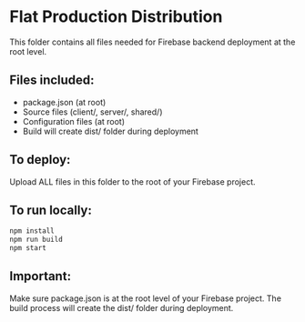 # Flat Production Distribution

This folder contains all files needed for Firebase backend deployment at the root level.

## Files included:
- package.json (at root)
- Source files (client/, server/, shared/)
- Configuration files (at root)
- Build will create dist/ folder during deployment

## To deploy:
Upload ALL files in this folder to the root of your Firebase project.

## To run locally:
```bash
npm install
npm run build
npm start
```

## Important:
Make sure package.json is at the root level of your Firebase project.
The build process will create the dist/ folder during deployment.
